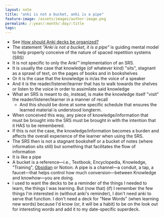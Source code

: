 ```yaml
---
layout: note
title: "anki is not a bucket, anki is a pipe"
feature-image: /assets/images/author-image.png
permalink: /:year/:month/:day/:title
tags:
---
```


<ul>
	<li>See <a href="/2021/12/20/how-should-anki-decks-be-organized">How should Anki decks be organized?</a></li>
	<li>The statement <i>"Anki is not a bucket, it is a pipe"</i> is guiding mental model to help properly conceive of the nature of spaced repetition systems (SRS)</li>
	<li>It is not specific to only the Anki™ implementation of an SRS.</li>
	<li>It is usually the case that knowledge (of whatever kind) "sits", stagnant as a sprawl of text, on the pages of books and in bookshelves</li>
	<li>Or it is the case that the knowledge is in/as the voice of a speaker</li>
	<li>And it is the reader/listener/learner that has to walk towards the shelves or listen to the voice in order to assimilate said knowledge</li>
	<li>What an SRS is meant to do, instead, is make the knowledge itself "visit" the reader/listener/learner in a manner of recall</li>
		<ul style="margin-top:0; margin-bottom:0;">
			<li>And this should be done at some specific schedule that ensures the learned material is understood longterm.</li>
		</ul>
	<li>When conceived this way, any piece of knowledge/information that must be brought into the SRS must be brought in with the intention that it HAS to be remembered.</li>
	<li>If this is not the case, the knowledge/information becomes a burden and affects the overall experience of the learner when using the SRS.</li>
	<li>The SRS then is not a stagnant bookshelf or a bucket of notes (where information sits still) but something that facilitates the flow of information</li>
	<li>It is like a pipe</li>
	<li>A bucket is a reference—i.e., Textbook, Encyclopedia, Knowledge, "Training", <a href="">Obsidian</a> or Notion. A pipe is a channel—a conduit, a tap, a faucet—that helps control how much conversion—between Knowledge and knowhow—you are doing.</li>
	<li>I used to want the decks to be a reminder of the things I needed to learn, the things I was learning. But (now that) (if) I remember the few things I'm interested in (without anki's reminder), I don't need anki to serve that function. I don't need a deck for "New Words" (when learning new words) because I'd know (or, it will be a habit) to be on the look out for interesting words and add it to my date-specific superdeck.</li>
</ul>
